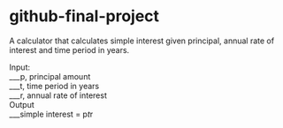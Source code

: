 # github-final-project
A calculator that calculates simple interest given principal, annual rate of interest and time period in years. <br />

Input: <br />
___p, principal amount <br />
___t, time period in years <br />
___r, annual rate of interest <br />
Output <br />
___simple interest = p*t*r
